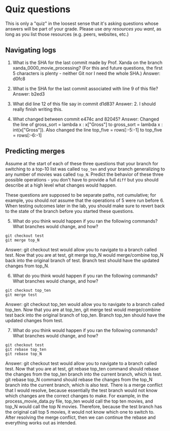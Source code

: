 # Quiz questions

This is only a "quiz" in the loosest sense that it's asking questions whose
answers will be part of your grade. Please use *any resources you want*, as
long as you list those resources (e.g. peers, websites, etc.)

## Navigating logs

1. What is the SHA for the last commit made by Prof. Xanda on the branch
xanda_0000_movie_processing?
(For this and future questions, the first 5 characters is plenty - neither
Git nor I need the whole SHA.)
Answer: d0fc8

2. What is the SHA for the last commit associated with line 9 of this file?
Answer: b2ed3

3. What did line 12 of this file say in commit d1d83?
Answer: 2. I should really finish writing this.

4. What changed between commit e474c and 82045?
Answer: 
Changed the line of gross_sort = lambda x : x["Gross"] to gross_sort = lambda x : int(x["Gross"]).
Also changed the line top_five = rows[:-5:-1] to top_five = rows[:-6:-1]



## Predicting merges

Assume at the start of each of these three questions that your
branch for switching to a top-10 list was called `top_ten`
and your branch generalizing to any number of movies was called `top_N`.
Predict the behavior of these three possible operations - you don't
have to provide a full `diff` but you should describe at a high level
what changes would happen.

These questions are supposed to be separate paths, not cumulative;
for example, you should *not* assume that the operations of 5 were run
before 6. When testing outcomes later in the lab, you should make sure to
revert back to the state of the branch before you started these questions.

5. What do you think would happen if you ran the following commands?
What branches would change, and how?
```
git checkout test
git merge top_N
```
Answer: git checkout test would allow you to navigate to a branch called test. Now that you are at test,
git merge top_N would merge/combine top_N back into the original branch of test. Branch test should
have the updated changes from top_N.


6. What do you think would happen if you ran the following commands?
What branches would change, and how?
```
git checkout top_ten
git merge test
```
Answer: git checkout top_ten would allow you to navigate to a branch called top_ten. Now that you are at top_ten,
git merge test would merge/combine test back into the original branch of top_ten. Branch top_ten should have 
the updated changes from test.


7. What do you think would happen if you ran the following commands?
What branches would change, and how?
```
git checkout test
git rebase top_ten
git rebase top_N
```
Answer: git checkout test would allow you to navigate to a branch called test. Now that you are at test, 
git rebase top_ten command should rebase the changes from the top_ten branch into the current branch, which is test.
git rebase top_N command should rebase the changes from the top_N branch into the current branch, which is also test.
There is a merge conflict that I would resolve, because essentially the test branch would not know which changes are the correct
changes to make. For example, in the process_movie_data.py file, top_ten would call the top ten movies, and top_N would call
the top N movies. Therefore, because the test branch has the original call top 5 movies, it would not know which one to
switch to. After resolving the merge conflict, then we can continue the rebase and everything works out as intended.